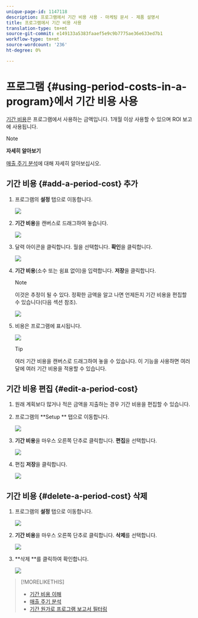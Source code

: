 ```yaml
---
unique-page-id: 1147118
description: 프로그램에서 기간 비용 사용 - 마케팅 문서 - 제품 설명서
title: 프로그램에서 기간 비용 사용
translation-type: tm+mt
source-git-commit: e149133a5383faaef5e9c9b7775ae36e633ed7b1
workflow-type: tm+mt
source-wordcount: '236'
ht-degree: 0%

---
```



# 프로그램 {#using-period-costs-in-a-program}에서 기간 비용 사용

[기간 비용](understanding-period-costs.md)은 프로그램에서 사용하는 금액입니다. 1개월 이상 사용할 수 있으며 ROI 보고에 사용됩니다.

>[!NOTE]
>
>**자세히 알아보기**
>
> [매출 주기 분석](http://docs.marketo.com/display/docs/revenue+cycle+analytics)에 대해 자세히 알아보십시오.

## 기간 비용 {#add-a-period-cost} 추가

1. 프로그램의 **설정** 탭으로 이동합니다.

   ![](assets/image2014-9-18-12-3a9-3a46.png)

1. **기간 비용**&#x200B;을 캔버스로 드래그하여 놓습니다.

   ![](assets/image2014-9-18-12-3a9-3a57.png)

1. 달력 아이콘을 클릭합니다. 월을 선택합니다. **확인**&#x200B;을 클릭합니다.

   ![](assets/image2014-9-18-12-3a10-3a13.png)

1. **기간 비용**(소수 또는 쉼표 없이)을 입력합니다. **저장**&#x200B;을 클릭합니다.

   >[!NOTE]
   >
   >이것은 추정이 될 수 있다. 정확한 금액을 알고 나면 언제든지 기간 비용을 편집할 수 있습니다(다음 섹션 참조).

   ![](assets/image2016-4-1-8-3a54-3a30.png)

1. 비용은 프로그램에 표시됩니다.

   ![](assets/image2016-4-1-8-3a56-3a49.png)

   >[!TIP]
   >
   >여러 기간 비용을 캔버스로 드래그하여 놓을 수 있습니다. 이 기능을 사용하면 여러 달에 여러 기간 비용을 적용할 수 있습니다.

## 기간 비용 편집 {#edit-a-period-cost}

1. 원래 계획보다 많거나 적은 금액을 지출하는 경우 기간 비용을 편집할 수 있습니다.
1. 프로그램의 **Setup ** 탭으로 이동합니다.

   ![](assets/image2014-9-18-14-3a3-3a6.png)

1. **기간 비용**&#x200B;을 마우스 오른쪽 단추로 클릭합니다. **편집**&#x200B;을 선택합니다.

   ![](assets/image2014-9-18-14-3a3-3a23.png)

1. 편집 **저장**&#x200B;을 클릭합니다.

   ![](assets/image2014-9-18-14-3a3-3a41.png)

## 기간 비용 {#delete-a-period-cost} 삭제

1. 프로그램의 **설정** 탭으로 이동합니다.

   ![](assets/image2014-9-18-14-3a4-3a11.png)

1. **기간 비용**&#x200B;을 마우스 오른쪽 단추로 클릭합니다. **삭제**&#x200B;를 선택합니다.

   ![](assets/image2014-9-18-14-3a4-3a22.png)

1. **삭제 **를 클릭하여 확인합니다.

   ![](assets/image2014-9-18-14-3a4-3a35.png)

>[!MORELIKETHIS]
>
>* [기간 비용 이해](understanding-period-costs.md)
>* [매출 주기 분석](http://docs.marketo.com/display/docs/revenue+cycle+analytics)
>* [기간 원가로 프로그램 보고서 필터링](../../../../product-docs/core-marketo-concepts/programs/program-performance-report/filter-a-program-report-by-period-cost.md)

>



